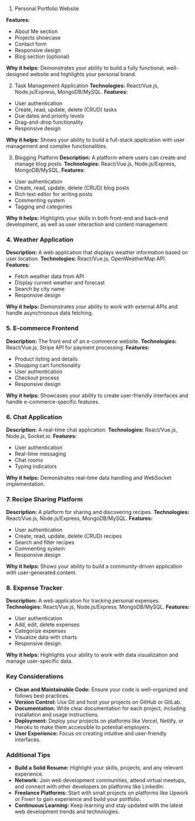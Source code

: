 
1. Personal Portfolio Website

**Features:**
- About Me section
- Projects showcase
- Contact form
- Responsive design
- Blog section (optional)
  
**Why it helps:** Demonstrates your ability to build a fully functional, well-designed website and highlights your personal brand.

2. Task Management Application
**Technologies:** React/Vue.js, Node.js/Express, MongoDB/MySQL.
**Features:**
- User authentication
- Create, read, update, delete (CRUD) tasks
- Due dates and priority levels
- Drag-and-drop functionality
- Responsive design
  
**Why it helps:** Shows your ability to build a full-stack application with user management and complex functionalities.

3. Blogging Platform
**Description:** A platform where users can create and manage blog posts.
**Technologies:** React/Vue.js, Node.js/Express, MongoDB/MySQL.
**Features:**
- User authentication
- Create, read, update, delete (CRUD) blog posts
- Rich text editor for writing posts
- Commenting system
- Tagging and categories
  
**Why it helps:** Highlights your skills in both front-end and back-end development, as well as user interaction and content management.

### 4. Weather Application
**Description:** A web application that displays weather information based on user location.
**Technologies:** React/Vue.js, OpenWeatherMap API.
**Features:**
- Fetch weather data from API
- Display current weather and forecast
- Search by city name
- Responsive design
  
**Why it helps:** Demonstrates your ability to work with external APIs and handle asynchronous data fetching.

### 5. E-commerce Frontend
**Description:** The front end of an e-commerce website.
**Technologies:** React/Vue.js, Stripe API for payment processing.
**Features:**
- Product listing and details
- Shopping cart functionality
- User authentication
- Checkout process
- Responsive design
  
**Why it helps:** Showcases your ability to create user-friendly interfaces and handle e-commerce-specific features.

### 6. Chat Application
**Description:** A real-time chat application.
**Technologies:** React/Vue.js, Node.js, Socket.io.
**Features:**
- User authentication
- Real-time messaging
- Chat rooms
- Typing indicators
  
**Why it helps:** Demonstrates real-time data handling and WebSocket implementation.

### 7. Recipe Sharing Platform
**Description:** A platform for sharing and discovering recipes.
**Technologies:** React/Vue.js, Node.js/Express, MongoDB/MySQL.
**Features:**
- User authentication
- Create, read, update, delete (CRUD) recipes
- Search and filter recipes
- Commenting system
- Responsive design
  
**Why it helps:** Shows your ability to build a community-driven application with user-generated content.

### 8. Expense Tracker
**Description:** A web application for tracking personal expenses.
**Technologies:** React/Vue.js, Node.js/Express, MongoDB/MySQL.
**Features:**
- User authentication
- Add, edit, delete expenses
- Categorize expenses
- Visualize data with charts
- Responsive design
  
**Why it helps:** Highlights your ability to work with data visualization and manage user-specific data.

### Key Considerations
- **Clean and Maintainable Code:** Ensure your code is well-organized and follows best practices.
- **Version Control:** Use Git and host your projects on GitHub or GitLab.
- **Documentation:** Write clear documentation for each project, including installation and usage instructions.
- **Deployment:** Deploy your projects on platforms like Vercel, Netlify, or Heroku to make them accessible to potential employers.
- **User Experience:** Focus on creating intuitive and user-friendly interfaces.

### Additional Tips
- **Build a Solid Resume:** Highlight your skills, projects, and any relevant experience.
- **Network:** Join web development communities, attend virtual meetups, and connect with other developers on platforms like LinkedIn.
- **Freelance Platforms:** Start with small projects on platforms like Upwork or Fiverr to gain experience and build your portfolio.
- **Continuous Learning:** Keep learning and stay updated with the latest web development trends and technologies.
